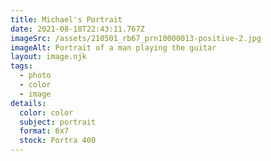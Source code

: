 ```yaml
---
title: Michael's Portrait
date: 2021-08-18T22:43:11.767Z
imageSrc: /assets/210501_rb67_prn10000013-positive-2.jpg
imageAlt: Portrait of a man playing the guitar
layout: image.njk
tags:
  - photo
  - color
  - image
details:
  color: color
  subject: portrait
  format: 6x7
  stock: Portra 400
---
```

